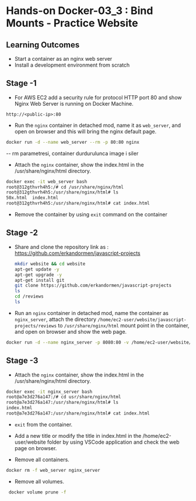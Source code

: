 # Hands-on Docker-03_3 : Bind Mounts - Practice Website

## Learning Outcomes

-   Start a container as an nginx web server
-   Install a development environment from scratch

## Stage -1 

- For AWS EC2 add a security rule for protocol HTTP port 80 and show Nginx Web Server is running on Docker Machine.

```text
http://<public-ip>:80
```

- Run the `nginx` container in detached mod, name it as `web_server`, and open <public-ip> on browser and this will bring the nginx default page.

```bash
docker run -d --name web_server --rm -p 80:80 nginx
```

-- rm parametresi, container durdurulunca image i siler

- Attach the `nginx` container, show the index.html in the /usr/share/nginx/html directory.

```bash
docker exec -it web_server bash
root@312gthvrh4h5:/# cd /usr/share/nginx/html
root@312gthvrh4h5:/usr/share/nginx/html# ls
50x.html  index.html
root@312gthvrh4h5:/usr/share/nginx/html# cat index.html
```

-   Remove the container by using `exit` command on the container


## Stage -2 

- Share and clone the repository link as : https://github.com/erkandormen/javascript-projects

    ```bash
    mkdir website && cd website
    apt-get update -y
    apt-get upgrade -y
    apt-get install git
    git clone https://github.com/erkandormen/javascript-projects
    ls
    cd /reviews
    ls
    ```

- Run an `nginx` container in detached mod, name the container as `nginx_server`, attach the directory `/home/ec2-user/website/javascript-projects/reviews` to `/usr/share/nginx/html` mount point in the container, and open <public-ip> on browser and show the web page.

```bash
docker run -d --name nginx_server -p 8080:80 -v /home/ec2-user/website/javascript-projects/reviews:/usr/share/nginx/html nginx
```

## Stage -3 


- Attach the `nginx` container, show the index.html in the /usr/share/nginx/html directory.

```bash
docker exec -it nginx_server bash
root@a7e3d276a147:/# cd usr/share/nginx/html
root@a7e3d276a147:/usr/share/nginx/html# ls 
index.html
root@a7e3d276a147:/usr/share/nginx/html# cat index.html
```

- `exit` from the container.

- Add a new title or modify the title in index.html in the /home/ec2-user/website folder by using VSCode application and check the web page on browser.


- Remove all containers.

```bash
docker rm -f web_server nginx_server
```

- Remove all volumes.

```bash
 docker volume prune -f
```